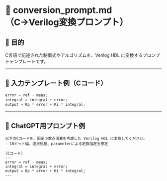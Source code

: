 # 🧠 conversion_prompt.md（C→Verilog変換プロンプト）

## 🎯 目的
C言語で記述された制御式やアルゴリズムを、Verilog HDL に変換するプロンプトテンプレートです。

---

## 📝 入力テンプレート例（Cコード）

```c
error = ref - meas;
integral = integral + error;
output = Kp * error + Ki * integral;
```

---

## 💬 ChatGPT用プロンプト例

```
以下のCコードを、固定小数点演算を考慮した Verilog HDL に変換してください。
- 16ビット幅、逐次処理、parameterによる定数指定を想定

[Cコード]
---
error = ref - meas;
integral = integral + error;
output = Kp * error + Ki * integral;
---
```

